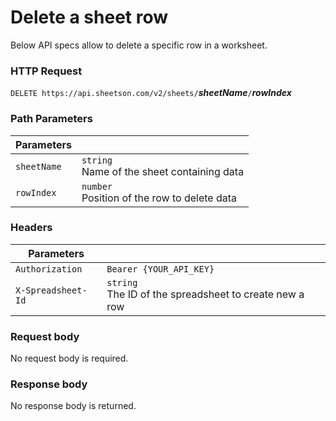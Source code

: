 # Delete a sheet row 
Below API specs allow to delete a specific row in a worksheet.

### HTTP Request
`DELETE https://api.sheetson.com/v2/sheets/`_**sheetName**_`/`_**rowIndex**_

### Path Parameters
|**Parameters**| &nbsp;
|----------|------------
|`sheetName` | `string`  <br /> Name of the sheet containing data
|`rowIndex` | `number` <br />Position of the row to delete data

### Headers
|**Parameters**| &nbsp;
|-------|---------
|`Authorization`| `Bearer {YOUR_API_KEY}`
|`X-Spreadsheet-Id`| `string` <br/> The ID of the spreadsheet to create new a row

### Request body
No request body is required.

### Response body
No response body is returned.